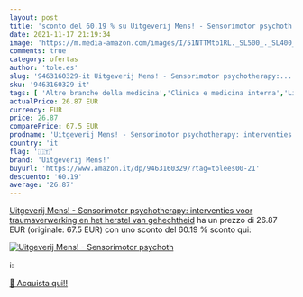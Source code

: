 ```yaml
---
layout: post
title: 'sconto del 60.19 % su Uitgeverij Mens! - Sensorimotor psychoth  '
date: 2021-11-17 21:19:34
image: 'https://m.media-amazon.com/images/I/51NTTMto1RL._SL500_._SL400_.jpg'
comments: true
category: ofertas
author: 'tole.es'
slug: '9463160329-it Uitgeverij Mens! - Sensorimotor psychotherapy:...'
sku: '9463160329-it'
tags: [ 'Altre branche della medicina','Clinica e medicina interna','Libri','Libri universitari','Libri universitari medicina','Libri universitari medicina clinica','Libri universitari medicina e scienze sanitarie','Libri universitari psicologia','Libri universitari scienze sociali','Medicina','Medicina durgenza','Medicina durgenza e pronto soccorso','Medicina muscoloscheletrica','Neuropsicologia','Psicologia','Psicologia clinica','Psicopatologia','Psicoterapia','Scienze, tecnologia e medicina','Società e scienze sociali','Sociologia','uitgeverij mens!', ]
actualPrice: 26.87 EUR
currency: EUR
price: 26.87
comparePrice: 67.5 EUR
prodname: 'Uitgeverij Mens! - Sensorimotor psychotherapy: interventies voor traumaverwerking en het herstel van gehechtheid'
country: 'it'
flag: '🇮🇹'
brand: 'Uitgeverij Mens!'
buyurl: 'https://www.amazon.it/dp/9463160329/?tag=tolees00-21'
descuento: '60.19'
average: '26.87'
---
```


[Uitgeverij Mens! - Sensorimotor psychotherapy: interventies voor traumaverwerking en het herstel van gehechtheid](https://www.amazon.it/dp/9463160329/?tag=tolees00-21) ha un prezzo di 26.87 EUR (originale: 67.5 EUR) con uno sconto del 60.19 % sconto qui:

[![Uitgeverij Mens! - Sensorimotor psychoth](https://m.media-amazon.com/images/I/51NTTMto1RL._SL500_._SL400_.jpg)](https://www.amazon.it/dp/9463160329/?tag=tolees00-21)

ℹ️:


[🛒 Acquista qui!!](https://www.amazon.it/dp/9463160329/?tag=tolees00-21)
